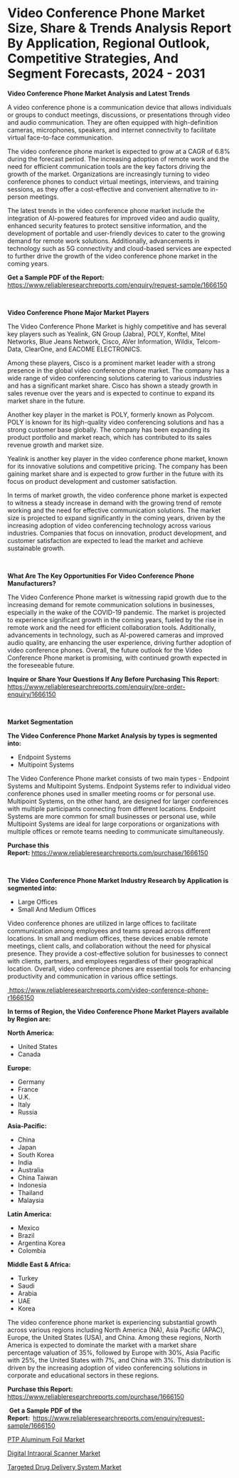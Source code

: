 <p><h1>Video Conference Phone Market Size, Share & Trends Analysis Report By Application, Regional Outlook, Competitive Strategies, And Segment Forecasts, 2024 - 2031</h1></p><p><strong>Video Conference Phone Market Analysis and Latest Trends</strong></p>
<p><p>A video conference phone is a communication device that allows individuals or groups to conduct meetings, discussions, or presentations through video and audio communication. They are often equipped with high-definition cameras, microphones, speakers, and internet connectivity to facilitate virtual face-to-face communication.</p><p>The video conference phone market is expected to grow at a CAGR of 6.8% during the forecast period. The increasing adoption of remote work and the need for efficient communication tools are the key factors driving the growth of the market. Organizations are increasingly turning to video conference phones to conduct virtual meetings, interviews, and training sessions, as they offer a cost-effective and convenient alternative to in-person meetings.</p><p>The latest trends in the video conference phone market include the integration of AI-powered features for improved video and audio quality, enhanced security features to protect sensitive information, and the development of portable and user-friendly devices to cater to the growing demand for remote work solutions. Additionally, advancements in technology such as 5G connectivity and cloud-based services are expected to further drive the growth of the video conference phone market in the coming years.</p></p>
<p><strong>Get a Sample PDF of the Report:&nbsp;</strong> <a href="https://www.reliableresearchreports.com/enquiry/request-sample/1666150">https://www.reliableresearchreports.com/enquiry/request-sample/1666150</a></p>
<p>&nbsp;</p>
<p><strong>Video Conference Phone Major Market Players</strong></p>
<p><p>The Video Conference Phone Market is highly competitive and has several key players such as Yealink, GN Group (Jabra), POLY, Konftel, Mitel Networks, Blue Jeans Network, Cisco, AVer Information, Wildix, Telcom-Data, ClearOne, and EACOME ELECTRONICS.</p><p>Among these players, Cisco is a prominent market leader with a strong presence in the global video conference phone market. The company has a wide range of video conferencing solutions catering to various industries and has a significant market share. Cisco has shown a steady growth in sales revenue over the years and is expected to continue to expand its market share in the future.</p><p>Another key player in the market is POLY, formerly known as Polycom. POLY is known for its high-quality video conferencing solutions and has a strong customer base globally. The company has been expanding its product portfolio and market reach, which has contributed to its sales revenue growth and market size.</p><p>Yealink is another key player in the video conference phone market, known for its innovative solutions and competitive pricing. The company has been gaining market share and is expected to grow further in the future with its focus on product development and customer satisfaction.</p><p>In terms of market growth, the video conference phone market is expected to witness a steady increase in demand with the growing trend of remote working and the need for effective communication solutions. The market size is projected to expand significantly in the coming years, driven by the increasing adoption of video conferencing technology across various industries. Companies that focus on innovation, product development, and customer satisfaction are expected to lead the market and achieve sustainable growth.</p></p>
<p>&nbsp;</p>
<p><strong>What Are The Key Opportunities For Video Conference Phone Manufacturers?</strong></p>
<p><p>The Video Conference Phone market is witnessing rapid growth due to the increasing demand for remote communication solutions in businesses, especially in the wake of the COVID-19 pandemic. The market is projected to experience significant growth in the coming years, fueled by the rise in remote work and the need for efficient collaboration tools. Additionally, advancements in technology, such as AI-powered cameras and improved audio quality, are enhancing the user experience, driving further adoption of video conference phones. Overall, the future outlook for the Video Conference Phone market is promising, with continued growth expected in the foreseeable future.</p></p>
<p><strong>Inquire or Share Your Questions If Any Before Purchasing This Report:</strong> <a href="https://www.reliableresearchreports.com/enquiry/pre-order-enquiry/1666150">https://www.reliableresearchreports.com/enquiry/pre-order-enquiry/1666150</a></p>
<p>&nbsp;</p>
<p><strong>Market Segmentation</strong></p>
<p><strong>The Video Conference Phone Market Analysis by types is segmented into:</strong></p>
<p><ul><li>Endpoint Systems</li><li>Multipoint Systems</li></ul></p>
<p><p>The Video Conference Phone market consists of two main types - Endpoint Systems and Multipoint Systems. Endpoint Systems refer to individual video conference phones used in smaller meeting rooms or for personal use. Multipoint Systems, on the other hand, are designed for larger conferences with multiple participants connecting from different locations. Endpoint Systems are more common for small businesses or personal use, while Multipoint Systems are ideal for large corporations or organizations with multiple offices or remote teams needing to communicate simultaneously.</p></p>
<p><strong>Purchase this Report:&nbsp;</strong><a href="https://www.reliableresearchreports.com/purchase/1666150">https://www.reliableresearchreports.com/purchase/1666150</a></p>
<p>&nbsp;</p>
<p><strong>The Video Conference Phone Market Industry Research by Application is segmented into:</strong></p>
<p><ul><li>Large Offices</li><li>Small And Medium Offices</li></ul></p>
<p><p>Video conference phones are utilized in large offices to facilitate communication among employees and teams spread across different locations. In small and medium offices, these devices enable remote meetings, client calls, and collaboration without the need for physical presence. They provide a cost-effective solution for businesses to connect with clients, partners, and employees regardless of their geographical location. Overall, video conference phones are essential tools for enhancing productivity and communication in various office settings.</p></p>
<p><a href="https://www.reliableresearchreports.com/video-conference-phone-r1666150">&nbsp;https://www.reliableresearchreports.com/video-conference-phone-r1666150</a></p>
<p><strong>In terms of Region, the Video Conference Phone Market Players available by Region are:</strong></p>
<p>
    <p> <strong> North America: </strong>
        <ul>
            <li>United States</li>
            <li>Canada</li>
        </ul>
        </p> 
    <p> <strong> Europe: </strong>
        <ul>
            <li>Germany</li>
            <li>France</li>
            <li>U.K.</li>
            <li>Italy</li>
            <li>Russia</li>
        </ul>
        </p> 
    <p> <strong> Asia-Pacific: </strong>
        <ul>
            <li>China</li>
            <li>Japan</li>
            <li>South Korea</li>
            <li>India</li>
            <li>Australia</li>
            <li>China Taiwan</li>
            <li>Indonesia</li>
            <li>Thailand</li>
            <li>Malaysia</li>
        </ul>
        </p> 
    <p> <strong> Latin America: </strong>
        <ul>
            <li>Mexico</li>
            <li>Brazil</li>
            <li>Argentina Korea</li>
            <li>Colombia</li>
        </ul>
        </p> 
    <p> <strong> Middle East & Africa: </strong>
        <ul>
            <li>Turkey</li>
            <li>Saudi</li>
            <li>Arabia</li>
            <li>UAE</li>
            <li>Korea</li>
        </ul>
    </p>
    </p>
<p><p>The video conference phone market is experiencing substantial growth across various regions including North America (NA), Asia Pacific (APAC), Europe, the United States (USA), and China. Among these regions, North America is expected to dominate the market with a market share percentage valuation of 35%, followed by Europe with 30%, Asia Pacific with 25%, the United States with 7%, and China with 3%. This distribution is driven by the increasing adoption of video conferencing solutions in corporate and educational sectors in these regions.</p></p>
<p><strong>Purchase this Report: </strong><a href="https://www.reliableresearchreports.com/purchase/1666150">https://www.reliableresearchreports.com/purchase/1666150</a></p>
<p>&nbsp;<strong>Get a Sample PDF of the Report:&nbsp;&nbsp;</strong><a href="https://www.reliableresearchreports.com/enquiry/request-sample/1666150">https://www.reliableresearchreports.com/enquiry/request-sample/1666150</a></p>
<p><strong></strong></p>
<p><p><a href="https://www.linkedin.com/pulse/ptp-aluminum-foil-market-offer-valuable-insights-size-share-d065f">PTP Aluminum Foil Market</a></p><p><a href="https://www.linkedin.com/pulse/digital-intraoral-scanner-market-analysis-sze-forecasted-2xuje">Digital Intraoral Scanner Market</a></p><p><a href="https://www.linkedin.com/pulse/analyzing-targeted-drug-delivery-system-market-global-industry-2vu3e">Targeted Drug Delivery System Market</a></p></p>